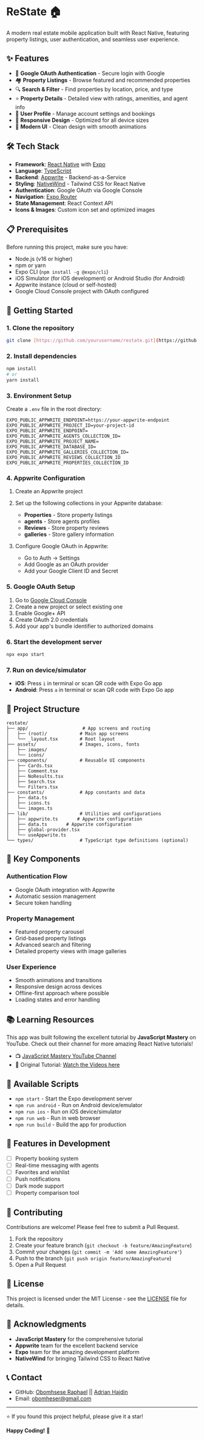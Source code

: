 # ReState 🏠

A modern real estate mobile application built with React Native, featuring property listings, user authentication, and seamless user experience.

## ✨ Features

- 🔐 **Google OAuth Authentication** - Secure login with Google
- 🏘️ **Property Listings** - Browse featured and recommended properties
- 🔍 **Search & Filter** - Find properties by location, price, and type
- ⭐ **Property Details** - Detailed view with ratings, amenities, and agent info
- 👤 **User Profile** - Manage account settings and bookings
- 📱 **Responsive Design** - Optimized for all device sizes
- 🎨 **Modern UI** - Clean design with smooth animations

## 🛠️ Tech Stack

- **Framework**: [React Native](https://reactnative.dev/) with [Expo](https://expo.dev/)
- **Language**: [TypeScript](https://www.typescriptlang.org/)
- **Backend**: [Appwrite](https://appwrite.io/) - Backend-as-a-Service
- **Styling**: [NativeWind](https://www.nativewind.dev/) - Tailwind CSS for React Native
- **Authentication**: Google OAuth via Google Console
- **Navigation**: [Expo Router](https://docs.expo.dev/router/introduction/)
- **State Management**: React Context API
- **Icons & Images**: Custom icon set and optimized images

## 📋 Prerequisites

Before running this project, make sure you have:

- Node.js (v16 or higher)
- npm or yarn
- Expo CLI (`npm install -g @expo/cli`)
- iOS Simulator (for iOS development) or Android Studio (for Android)
- Appwrite instance (cloud or self-hosted)
- Google Cloud Console project with OAuth configured

## 🚀 Getting Started

### 1. Clone the repository

```bash
git clone [https://github.com/yourusername/restate.git](https://github.com/Obomhese-Raphael/React-Native-Real_Estate-App.git)
```

### 2. Install dependencies

```bash
npm install
# or
yarn install
```

### 3. Environment Setup

Create a `.env` file in the root directory:

```env
EXPO_PUBLIC_APPWRITE_ENDPOINT=https://your-appwrite-endpoint
EXPO_PUBLIC_APPWRITE_PROJECT_ID=your-project-id
EXPO_PUBLIC_APPWRITE_ENDPOINT=
EXPO_PUBLIC_APPWRITE_AGENTS_COLLECTION_ID=
EXPO_PUBLIC_APPWRITE_PROJECT_NAME=
EXPO_PUBLIC_APPWRITE_DATABASE_ID=
EXPO_PUBLIC_APPWRITE_GALLERIES_COLLECTION_ID=
EXPO_PUBLIC_APPWRITE_REVIEWS_COLLECTION_ID
EXPO_PUBLIC_APPWRITE_PROPERTIES_COLLECTION_ID
```

### 4. Appwrite Configuration

1. Create an Appwrite project
2. Set up the following collections in your Appwrite database:
   - **Properties** - Store property listings
   - **agents** - Store agents profiles
   - **Reviews** - Store property reviews
   - **galleries** - Store gallery information

3. Configure Google OAuth in Appwrite:
   - Go to Auth → Settings
   - Add Google as an OAuth provider
   - Add your Google Client ID and Secret

### 5. Google OAuth Setup

1. Go to [Google Cloud Console](https://console.cloud.google.com/)
2. Create a new project or select existing one
3. Enable Google+ API
4. Create OAuth 2.0 credentials
5. Add your app's bundle identifier to authorized domains

### 6. Start the development server

```bash
npx expo start
```

### 7. Run on device/simulator

- **iOS**: Press `i` in terminal or scan QR code with Expo Go app
- **Android**: Press `a` in terminal or scan QR code with Expo Go app

## 📁 Project Structure

```
restate/
├── app/                    # App screens and routing
│   ├── (root)/            # Main app screens
│   └── _layout.tsx        # Root layout
├── assets/                # Images, icons, fonts
│   ├── images/
│   └── icons/
├── components/            # Reusable UI components
│   ├── Cards.tsx
│   ├── Comment.tsx
│   ├── NoResults.tsx
│   ├── Search.tsx
│   └── Filters.tsx
├── constants/             # App constants and data
│   ├── data.ts
│   ├── icons.ts
│   └── images.ts
├── lib/                   # Utilities and configurations
│   ├── appwrite.ts       # Appwrite configuration
│   ├── data.ts       # Appwrite configuration
│   ├── global-provider.tsx
│   └── useAppwrite.ts
└── types/                 # TypeScript type definitions (optional)
```

## 🎯 Key Components

### Authentication Flow
- Google OAuth integration with Appwrite
- Automatic session management
- Secure token handling

### Property Management
- Featured property carousel
- Grid-based property listings
- Advanced search and filtering
- Detailed property views with image galleries

### User Experience
- Smooth animations and transitions
- Responsive design across devices
- Offline-first approach where possible
- Loading states and error handling

## 📚 Learning Resources

This app was built following the excellent tutorial by **JavaScript Mastery** on YouTube. Check out their channel for more amazing React Native tutorials!

- 📺 [JavaScript Mastery YouTube Channel](https://www.youtube.com/@javascriptmastery)
- 🎥 Original Tutorial: [Watch the Videos here](https://www.youtube.com/watch?v=BTfcnxXevm0&list=PPSV&t=11559s)

## 🔧 Available Scripts

- `npm start` - Start the Expo development server
- `npm run android` - Run on Android device/emulator
- `npm run ios` - Run on iOS device/simulator
- `npm run web` - Run in web browser
- `npm run build` - Build the app for production

## 🌟 Features in Development

- [ ] Property booking system
- [ ] Real-time messaging with agents
- [ ] Favorites and wishlist
- [ ] Push notifications
- [ ] Dark mode support
- [ ] Property comparison tool

## 🤝 Contributing

Contributions are welcome! Please feel free to submit a Pull Request.

1. Fork the repository
2. Create your feature branch (`git checkout -b feature/AmazingFeature`)
3. Commit your changes (`git commit -m 'Add some AmazingFeature'`)
4. Push to the branch (`git push origin feature/AmazingFeature`)
5. Open a Pull Request

## 📄 License

This project is licensed under the MIT License - see the [LICENSE](LICENSE) file for details.

## 🙏 Acknowledgments

- **JavaScript Mastery** for the comprehensive tutorial
- **Appwrite** team for the excellent backend service
- **Expo** team for the amazing development platform
- **NativeWind** for bringing Tailwind CSS to React Native

## 📞 Contact

- GitHub: [Obomhsese Raphael](https://github.com/Obomhese-Raphael) || [Adrian Hajdin](https://github.com/adrianhajdin)
- Email: obomheser@gmail.com

---

⭐ If you found this project helpful, please give it a star!

**Happy Coding!** 🚀
